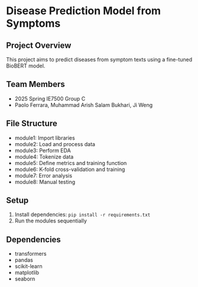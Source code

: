 # Disease Prediction Model from Symptoms
## Project Overview
This project aims to predict diseases from symptom texts using a fine-tuned BioBERT model.

## Team Members
- 2025 Spring IE7500 Group C
- Paolo Ferrara, Muhammad Arish Salam Bukhari, Ji Weng

## File Structure
- module1: Import libraries
- module2: Load and process data
- module3: Perform EDA
- module4: Tokenize data
- module5: Define metrics and training function
- module6: K-fold cross-validation and training
- module7: Error analysis
- module8: Manual testing

## Setup
1. Install dependencies: `pip install -r requirements.txt`
2. Run the modules sequentially

## Dependencies
- transformers
- pandas
- scikit-learn
- matplotlib
- seaborn
